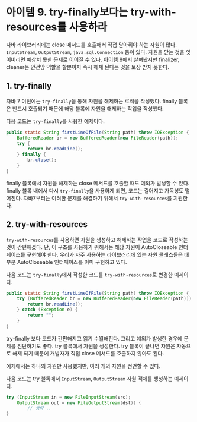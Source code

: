 # 아이템 9. try-finally보다는 try-with-resources를 사용하라

자바 라이브러리에는 close 메서드를 호출해서 직접 닫아줘야 하는 자원이 많다. ```InputStream```, ```OutputStream```, ```java.sql.Connection``` 등이 있다. 자원을 닫는 것을 잊어버리면 예상치 못한 문제로 이어질 수 있다. [아이템 8](https://jayden-lee.tech/java/effective-java-item8/)에서 살펴봤지만 finalizer, cleaner는 안전망 역할을 할뿐이지 즉시 해제 된다는 것을 보장 받지 못한다.

## 1. try-finally
자바 7 이전에는 ```try-finally```을 통해 자원을 해제하는 로직을 작성했다. finally 블록은 반드시 호출되기 때문에 해당 블록에 자원을 해제하는 작업을 작성했다.

다음 코드는 ```try-finally```를 사용한 예제이다.

```java
public static String firstLineOfFile(String path) throw IOException {
    BufferedReader br = new BufferedReader(new FileReader(path));
    try {
        return br.readLine();
    } finally {
        br.close();
    }
}
```

finally 블록에서 자원을 해제하는 close 메서드를 호출할 때도 예외가 발생할 수 있다. finally 블록 내에서 다시 ```try-finally```을 사용하게 되면, 코드는 길어지고 가독성도 떨어진다. 자바7부터는 이러한 문제를 해결하기 위해서 ```try-with-resources```를 지원한다.

## 2. try-with-resources
```try-with-resources```를 사용하면 자원을 생성하고 해제하는 작업을 코드로 작성하는 것이 간편해졌다. 단, 이 구조를 사용하기 위해서는 해당 자원이 AutoCloseable 인터페이스를 구현해야 한다. 우리가 자주 사용하는 라이브러리에 있는 자원 클래스들은 대부분 AutoCloseable 인터페이스를 이미 구현하고 있다.

다음 코드는 ```try-finally```에서 작성한 코드를 ```try-with-resources```로 변경한 예제이다.

```java
public static String firstLineOfFile(String path) throw IOException {
    try (BufferedReader br = new BufferedReader(new FileReader(path))) {
        return br.readLine();
    } catch (Exception e) {
        return "";
    }
}
```

try-finally 보다 코드가 간편해지고 읽기 수월해진다. 그리고 예외가 발생한 경우에 문제를 진단하기도 좋다. try 블록에서 자원을 생성한다. try 블록이 끝나면 자원은 자동으로 해제 되기 때문에 개발자가 직접 close 메서드를 호출하지 않아도 된다.

예제에서는 하나의 자원만 사용했지만, 여러 개의 자원을 선언할 수 있다.

다음 코드는 try 블록에서 ```InputStream```, ```OutputStream``` 자원 객체를 생성하는 예제이다.

```java
try (InputStream in = new FileInputStream(src);
    OutputStream out = new FileOutputStream(dst)) {
        // 생략 ..
}
```